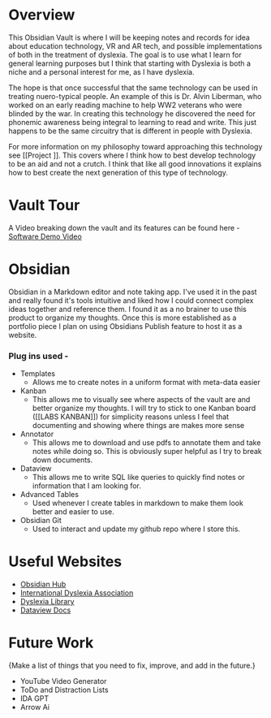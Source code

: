 # Overview

This Obsidian Vault is where I will be keeping notes and records for idea about education technology, VR and AR tech, and possible implementations of both in the treatment of dyslexia. The goal is to use what I learn for general learning purposes but I think that starting with Dyslexia is both a niche and a personal interest for me, as I have dyslexia.

The hope is that once successful that the same technology can be used in treating nuero-typical people. An example of this is Dr. Alvin Liberman, who worked on an early reading machine to help WW2 veterans who were blinded by the war. In creating this technology he discovered the need for phonemic awareness being integral to learning to read and write. This just happens to be the same circuitry that is different in people with Dyslexia.

For more information on my philosophy toward approaching this technology see [[Project ]]. This covers where I think how to best develop technology to be an aid and not a crutch. I think that like all good innovations it explains how to best create the next generation of this type of technology.

# Vault Tour

A Video breaking down the vault and its features can be found here - [Software Demo Video](http://youtube.link.goes.here)

# Obsidian

Obsidian in a Markdown editor and note taking app. I've used it in the past and really found it's tools intuitive and liked how I could connect complex ideas together and reference them. I found it as a no brainer to use this product to organize my thoughts. Once this is more established as a portfolio piece I plan on using Obsidians Publish feature to host it as a website. 

### Plug ins used -

-  Templates
	- Allows me to create notes in a uniform format with meta-data easier
- Kanban
	- This allows me to visually see where aspects of the vault are and better organize my thoughts. I will try to stick to one Kanban board ([[LABS KANBAN]]) for simplicity reasons unless I feel that documenting and showing where things are makes more sense
- Annotator
	- This allows me to download and use pdfs to annotate them and take notes while doing so. This is obviously super helpful as I try to break down documents.
- Dataview
	- This allows me to write SQL like queries to quickly find notes or information that I am looking for.
- Advanced Tables
	- Used whenever I create tables in markdown to make them look better and easier to use.
- Obsidian Git
	- Used to interact and update my github repo where I store this.

# Useful Websites

- [Obsidian Hub](https://publish.obsidian.md/hub/00+-+Start+here)
- [International Dyslexia Association](https://dyslexiaida.org/)
- [Dyslexia Library](https://dyslexialibrary.org/)
- [Dataview Docs](https://blacksmithgu.github.io/obsidian-dataview/queries/structure/)

# Future Work

{Make a list of things that you need to fix, improve, and add in the future.}

- YouTube Video Generator
- ToDo and Distraction Lists
- IDA GPT
- Arrow Ai
